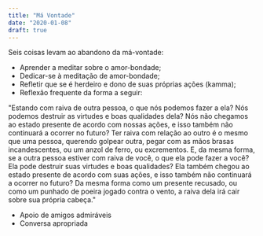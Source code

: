 ```yaml
---
title: "Má Vontade"
date: "2020-01-08"
draft: true
---
```


Seis coisas levam ao abandono da má-vontade:

- Aprender a meditar sobre o amor-bondade;
- Dedicar-se à meditação de amor-bondade;
- Refletir que se é herdeiro e dono de suas próprias ações (kamma);
- Reflexão frequente da forma a seguir:

"Estando com raiva de outra pessoa, o que nós podemos fazer a ela? Nós podemos destruir as virtudes e boas qualidades dela? Nós não chegamos ao estado presente de acordo com nossas ações, e isso também não continuará a ocorrer no futuro? Ter raiva com relação ao outro é o mesmo que uma pessoa, querendo golpear outra, pegar com as mãos brasas incandescentes, ou um anzol de ferro, ou excrementos. E, da mesma forma, se a outra pessoa estiver com raiva de você, o que ela pode fazer a você? Ela pode destruir suas virtudes e boas qualidades? Ela também chegou ao estado presente de acordo com suas ações, e isso também não continuará a ocorrer no futuro? Da mesma forma como um presente recusado, ou como um punhado de poeira jogado contra o vento, a raiva dela irá cair sobre sua própria cabeça."

- Apoio de amigos admiráveis
- Conversa apropriada

